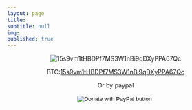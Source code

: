 ```yaml
---
layout: page
title: 
subtitle: null
img: 
published: true
---
```


<div style="text-align:center">   
  
<img src="https://jonbcarroll.s3.us-east-2.amazonaws.com/20191005_Bit.png" alt=" 15s9vm1tHBDPf7MS3W1nBi9qDXyPPA67Qc">


 <p>
  
BTC:<a href="http://bitcoin.org" style="text-align:center">15s9vm1tHBDPf7MS3W1nBi9qDXyPPA67Qc</a>

  <p align="center">Or by paypal</p>
<p>
  <form action="https://www.paypal.com/cgi-bin/webscr" method="post" target="_top">
<input type="hidden" name="cmd" value="_s-xclick" />
<input type="hidden" name="hosted_button_id" value="54YEYRVA54FRN" />
<input type="image" src="https://www.paypalobjects.com/en_US/i/btn/btn_donateCC_LG.gif" border="0" name="submit" title="PayPal - The safer, easier way to pay online!" alt="Donate with PayPal button" />
<img alt="" border="0" src="https://www.paypal.com/en_US/i/scr/pixel.gif" width="1" height="1" />
</form>
